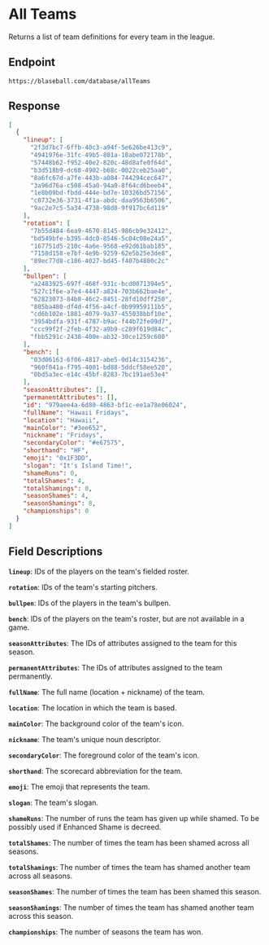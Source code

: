 # All Teams

Returns a list of team definitions for every team in the league.

## Endpoint

`https://blaseball.com/database/allTeams`

## Response

```json
[
  {
    "lineup": [
      "2f3d7bc7-6ffb-40c3-a94f-5e626be413c9",
      "4941976e-31fc-49b5-801a-18abe072178b",
      "57448b62-f952-40e2-820c-48d8afe0f64d",
      "b3d518b9-dc68-4902-b68c-0022ceb25aa0",
      "8a6fc67d-a7fe-443b-a084-744294cec647",
      "3a96d76a-c508-45a0-94a0-8f64cd6beeb4",
      "1e8b09bd-fbdd-444e-bd7e-10326bd57156",
      "c0732e36-3731-4f1a-abdc-daa9563b6506",
      "9ac2e7c5-5a34-4738-98d8-9f917bc6d119"
    ],
    "rotation": [
      "7b55d484-6ea9-4670-8145-986cb9e32412",
      "bd549bfe-b395-4dc0-8546-5c04c08e24a5",
      "167751d5-210c-4a6e-9568-e92d61bab185",
      "7158d158-e7bf-4e9b-9259-62e5b25e3de8",
      "89ec77d8-c186-4027-bd45-f407b4800c2c"
    ],
    "bullpen": [
      "a2483925-697f-468f-931c-bcd0071394e5",
      "527c1f6e-a7e4-4447-a824-703b662bae4e",
      "62823073-84b8-46c2-8451-28fd10dff250",
      "805ba480-df4d-4f56-a4cf-0b99959111b5",
      "cd6b102e-1881-4079-9a37-455038bbf10e",
      "3954bdfa-931f-4787-b9ac-f44b72fe09d7",
      "ccc99f2f-2feb-4f32-a9b9-c289f619d84c",
      "fbb5291c-2438-400e-ab32-30ce1259c600"
    ],
    "bench": [
      "03d06163-6f06-4817-abe5-0d14c3154236",
      "960f041a-f795-4001-bd88-5ddcf58ee520",
      "0bd5a3ec-e14c-45bf-8283-7bc191ae53e4"
    ],
    "seasonAttributes": [],
    "permanentAttributes": [],
    "id": "979aee4a-6d80-4863-bf1c-ee1a78e06024",
    "fullName": "Hawaii Fridays",
    "location": "Hawaii",
    "mainColor": "#3ee652",
    "nickname": "Fridays",
    "secondaryColor": "#e67575",
    "shorthand": "HF",
    "emoji": "0x1F3DD",
    "slogan": "It's Island Time!",
    "shameRuns": 0,
    "totalShames": 4,
    "totalShamings": 0,
    "seasonShames": 4,
    "seasonShamings": 8,
    "championships": 0
  }
]
```

## Field Descriptions

**`lineup`**: IDs of the players on the team's fielded roster.

**`rotation`**: IDs of the team's starting pitchers.

**`bullpen`**: IDs of the players in the team's bullpen.

**`bench`**: IDs of the players on the team's roster, but are not available in a game.

**`seasonAttributes`**: The IDs of attributes assigned to the team for this season.

**`permanentAttributes`**: The IDs of attributes assigned to the team permanently.

**`fullName`**: The full name (location + nickname) of the team.

**`location`**: The location in which the team is based.

**`mainColor`**: The background color of the team's icon.

**`nickname`**: The team's unique noun descriptor.

**`secondaryColor`**: The foreground color of the team's icon.

**`shorthand`**: The scorecard abbreviation for the team.

**`emoji`**: The emoji that represents the team.

**`slogan`**: The team's slogan.

**`shameRuns`**: The number of runs the team has given up while shamed. To be possibly used if Enhanced Shame is decreed.

**`totalShames`**: The number of times the team has been shamed across all seasons.

**`totalShamings`**: The number of times the team has shamed another team across all seasons.

**`seasonShames`**: The number of times the team has been shamed this season.

**`seasonShamings`**: The number of times the team has shamed another team across this season.

**`championships`**: The number of seasons the team has won.
